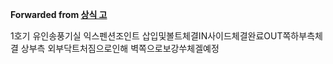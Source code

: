 **Forwarded from [상식 고](https://t.me/no_username_1031144752)**

1호기 유인송풍기실  익스펜션조인트 삽입및볼트체결IN사이드체결완료OUT쪽하부측체결   상부측 외부닥트처짐으로인해 벽쪽으로보강쑤체겔예정